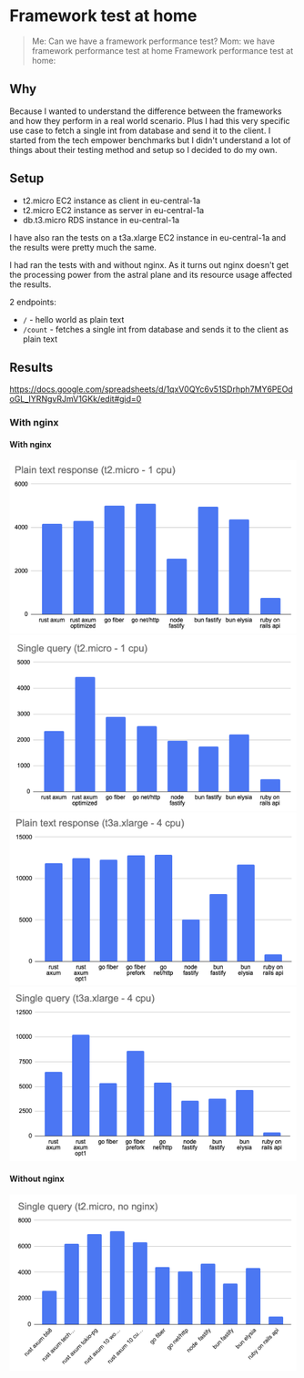 # Framework test at home

> Me: Can we have a framework performance test?
> Mom: we have framework performance test at home
> Framework performance test at home:

## Why

Because I wanted to understand the difference between the frameworks and how they perform in a real world scenario.
Plus I had this very specific use case to fetch a single int from database and send it to the client.
I started from the tech empower benchmarks but I didn't understand a lot of things about their testing method and setup
so I decided to do my own.

## Setup

- t2.micro EC2 instance as client in eu-central-1a
- t2.micro EC2 instance as server in eu-central-1a
- db.t3.micro RDS instance in eu-central-1a

I have also ran the tests on a t3a.xlarge EC2 instance in eu-central-1a and the results were pretty much the same.

I had ran the tests with and without nginx.
As it turns out nginx doesn't get the processing power from the astral plane and its resource usage affected the results.

2 endpoints:

- `/` - hello world as plain text
- `/count` - fetches a single int from database and sends it to the client as plain text

## Results

https://docs.google.com/spreadsheets/d/1qxV0QYc6v51SDrhph7MY6PEOdoGL_IYRNgvRJmV1GKk/edit#gid=0

### With nginx

#### With nginx

![t2micro-plain-text](./nginx-t2.micro-plain-text.png)
![t2micro-single-query](./nginx-t2.micro-single-query.png)
![t3axlarge-plain-text](./nginx-t3a.xlarge-plain-text.png)
![t3axlarge-single-query](./nginx-t3a.xlarge-single-query.png)

#### Without nginx

![t2micro-plain-text](./no-nginx-t2.micro-single-query.png)
